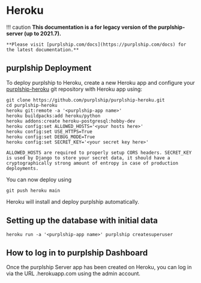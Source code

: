# Heroku

!!! caution
    **This documentation is a for legacy version of the purplship-server (up to 2021.7).**

    **Please visit [purplship.com/docs](https://purplship.com/docs) for the latest documentation.**

## purplship Deployment

To deploy purplship to Heroku, create a new Heroku app and configure your
[purplship-heroku](https://github.com/purplship/purplship-heroku) git repository with
Heroku app using:

```terminal
git clone https://github.com/purplship/purplship-heroku.git
cd purplship-heroku
heroku git:remote -a '<purplship-app name>'
heroku buildpacks:add heroku/python
heroku addons:create heroku-postgresql:hobby-dev
heroku config:set ALLOWED_HOSTS='<your hosts here>'
heroku config:set USE_HTTPS=True
heroku config:set DEBUG_MODE=True
heroku config:set SECRET_KEY='<your secret key here>'
```

`ALLOWED_HOSTS are required to properly setup CORS headers.
SECRET_KEY is used by Django to store your secret data,
it should have a cryptographically strong amount of entropy in case of production deployments.`

You can now deploy using

```terminal
git push heroku main
```

Heroku will install and deploy purplship automatically.

## Setting up the database with initial data

```terminal
heroku run -a '<purplship-app name>' purplship createsuperuser
```

## How to log in to purplship Dashboard

Once the purplship Server app has been created on Heroku, you can log in via the URL
<purplship-app name>.herokuapp.com using the admin account.

